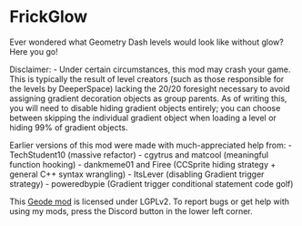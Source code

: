 # FrickGlow
Ever wondered what Geometry Dash levels would look like without glow? Here you go!

Disclaimer:
\- Under certain circumstances, this mod may crash your game. This is typically the result of level creators (such as those responsible for the levels by DeeperSpace) lacking the 20/20 foresight necessary to avoid assigning gradient decoration objects as group parents. As of writing this, you will need to disable hiding gradient objects entirely; you can choose between skipping the individual gradient object when loading a level or hiding 99% of gradient objects.

Earlier versions of this mod were made with much-appreciated help from:
\- TechStudent10 (massive refactor)
\- cgytrus and matcool (meaningful function hooking)
\- dankmeme01 and Firee (CCSprite hiding strategy + general C++ syntax wrangling)
\- ItsLever (disabling Gradient trigger strategy)
\- poweredbypie (Gradient trigger conditional statement code golf)

This [Geode mod](https://geode-sdk.org) is licensed under LGPLv2. To report bugs or get help with using my mods, press the Discord button in the lower left corner.